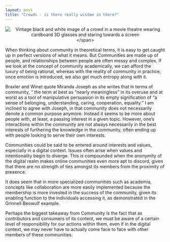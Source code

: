 ```yaml
---
layout: post
title: "Crowds - is there really wisdom in there?"
---
```

<span style="display:block;text-align:center">![Vintage black and white image of a crowd in a movie theatre wearing cardboard 3D glasses and staring towards a screen](/images/crowds.jpg "Credit: http://surelyyourenotserious.com/share/Blog/Movies/3DAudience.jpg")</span>



When thinking about community in theoretical terms, it is easy to get caught up in perfect versions of what it means. But Communities are made up of people, and relationships between people are often messy and complex. If we look at the concept of community academically, we can afford the luxury of being rational, whereas with the reality of community in practice, once emotion is introduced, we also get much entropy along with it.

Braxler and Winet quote Miranda Joseph as she writes that in terms of community, “ the term at best as “nearly meaningless” in its overuse and at worst as a tool of manipulative persuasion in its empty signification of “a sense of belonging, understanding, caring, cooperation, equality.” I am inclined to agree with Joseph, in that community does not necessarily denote a common purpose anymore. Instead it seems to be more about people with, at least, a passing interest in a given topic. However, one’s interactions within the community are not always necessarily in the best interests of furthering the knowledge in the community, often ending up with people looking to serve their own interests.

Communities could be said to be entered around interests and values, especially in a digital context. Issues often arise when values and intentionality begin to diverge. This is compounded when the anonymity of the digital realm makes online communities even more apt to discord, given that there are no strength of ties amongst its members from the proximity of presence.

It does seem that in more specialized communities such as academia, concepts like collaboration are more easily implemented because the membership is more invested in the success of the community, given its enabling function to the individuals accessing it, as demonstrated in the Grinnell Beowulf example.

Perhaps the biggest takeaway from Community is the fact that as contributors and consumers of its content, we must be aware of a certain level of responsibility for our actions within them, even if in the digital context, we may never have to actually come face to face with other members of these communities.
